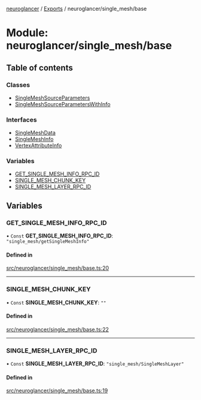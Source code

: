 [neuroglancer](../README.md) / [Exports](../modules.md) / neuroglancer/single\_mesh/base

# Module: neuroglancer/single\_mesh/base

## Table of contents

### Classes

- [SingleMeshSourceParameters](../classes/neuroglancer_single_mesh_base.SingleMeshSourceParameters.md)
- [SingleMeshSourceParametersWithInfo](../classes/neuroglancer_single_mesh_base.SingleMeshSourceParametersWithInfo.md)

### Interfaces

- [SingleMeshData](../interfaces/neuroglancer_single_mesh_base.SingleMeshData.md)
- [SingleMeshInfo](../interfaces/neuroglancer_single_mesh_base.SingleMeshInfo.md)
- [VertexAttributeInfo](../interfaces/neuroglancer_single_mesh_base.VertexAttributeInfo.md)

### Variables

- [GET\_SINGLE\_MESH\_INFO\_RPC\_ID](neuroglancer_single_mesh_base.md#get_single_mesh_info_rpc_id)
- [SINGLE\_MESH\_CHUNK\_KEY](neuroglancer_single_mesh_base.md#single_mesh_chunk_key)
- [SINGLE\_MESH\_LAYER\_RPC\_ID](neuroglancer_single_mesh_base.md#single_mesh_layer_rpc_id)

## Variables

### GET\_SINGLE\_MESH\_INFO\_RPC\_ID

• `Const` **GET\_SINGLE\_MESH\_INFO\_RPC\_ID**: ``"single_mesh/getSingleMeshInfo"``

#### Defined in

[src/neuroglancer/single_mesh/base.ts:20](https://github.com/ActiveBrainAtlas2/neuroglancer/blob/034b457d/src/neuroglancer/single_mesh/base.ts#L20)

___

### SINGLE\_MESH\_CHUNK\_KEY

• `Const` **SINGLE\_MESH\_CHUNK\_KEY**: ``""``

#### Defined in

[src/neuroglancer/single_mesh/base.ts:22](https://github.com/ActiveBrainAtlas2/neuroglancer/blob/034b457d/src/neuroglancer/single_mesh/base.ts#L22)

___

### SINGLE\_MESH\_LAYER\_RPC\_ID

• `Const` **SINGLE\_MESH\_LAYER\_RPC\_ID**: ``"single_mesh/SingleMeshLayer"``

#### Defined in

[src/neuroglancer/single_mesh/base.ts:19](https://github.com/ActiveBrainAtlas2/neuroglancer/blob/034b457d/src/neuroglancer/single_mesh/base.ts#L19)
